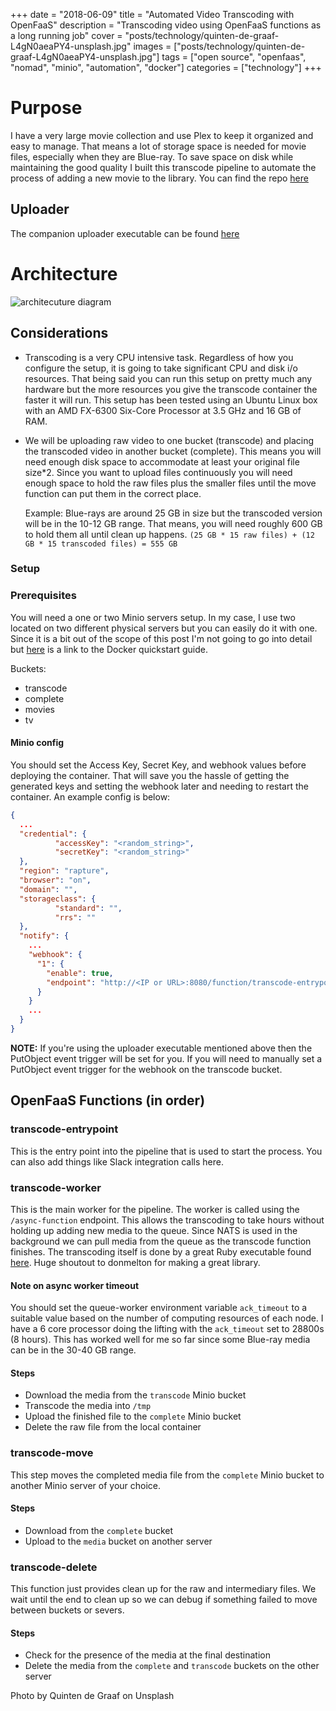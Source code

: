 +++
date = "2018-06-09"
title = "Automated Video Transcoding with OpenFaaS"
description = "Transcoding video using OpenFaaS functions as a long running job"
cover = "posts/technology/quinten-de-graaf-L4gN0aeaPY4-unsplash.jpg"
images = ["posts/technology/quinten-de-graaf-L4gN0aeaPY4-unsplash.jpg"]
tags = ["open source", "openfaas", "nomad", "minio", "automation", "docker"]
categories = ["technology"]
+++

# Purpose

I have a very large movie collection and use Plex to keep it organized and easy to manage. That means a lot of storage space is needed for movie files, especially when they are Blue-ray. To save space on disk while maintaining the good quality I built this transcode pipeline to automate the process of adding a new movie to the library. You can find the repo [here](https://github.com/cpitkin/openfaas-transcode)

## Uploader

The companion uploader executable can be found [here](https://github.com/cpitkin/video-upload/)

# Architecture

![architecuture diagram](/img/tp.png)

## Considerations

- Transcoding is a very CPU intensive task. Regardless of how you configure the setup, it is going to take significant CPU and disk i/o resources. That being said you can run this setup on pretty much any hardware but the more resources you give the transcode container the faster it will run. This setup has been tested using an Ubuntu Linux box with an AMD FX-6300 Six-Core Processor at 3.5 GHz and 16 GB of RAM.

- We will be uploading raw video to one bucket (transcode) and placing the transcoded video in another bucket (complete). This means you will need enough disk space to accommodate at least your original file size*2. Since you want to upload files continuously you will need enough space to hold the raw files plus the smaller files until the move function can put them in the correct place.

    Example: Blue-rays are around 25 GB in size but the transcoded version will be in the 10-12 GB range. That means, you will need roughly 600 GB to hold them all until clean up happens. `(25 GB * 15 raw files) + (12 GB * 15 transcoded files) = 555 GB`

### Setup

### Prerequisites

You will need a one or two Minio servers setup. In my case, I use two located on two different physical servers but you can easily do it with one. Since it is a bit out of the scope of this post I'm not going to go into detail but [here](https://docs.minio.io/docs/minio-docker-quickstart-guide) is a link to the Docker quickstart guide. 

Buckets:

- transcode
- complete
- movies
- tv

#### Minio config

You should set the Access Key, Secret Key, and webhook values before deploying the container. That will save you the hassle of getting the generated keys and setting the webhook later and needing to restart the container. An example config is below:

```json
{
  ...
  "credential": {
          "accessKey": "<random_string>",
          "secretKey": "<random_string>"
  },
  "region": "rapture",
  "browser": "on",
  "domain": "",
  "storageclass": {
          "standard": "",
          "rrs": ""
  },
  "notify": {
    ...
    "webhook": {
      "1": {
        "enable": true,
        "endpoint": "http://<IP or URL>:8080/function/transcode-entrypoint"
      }
    }
    ...
  }
}
```

**NOTE:** If you're using the uploader executable mentioned above then the PutObject event trigger will be set for you. If you will need to manually set a PutObject event trigger for the webhook on the transcode bucket.

## OpenFaaS Functions (in order)

### transcode-entrypoint

This is the entry point into the pipeline that is used to start the process. You can also add things like Slack integration calls here.

### transcode-worker

This is the main worker for the pipeline. The worker is called using the `/async-function` endpoint. This allows the transcoding to take hours without holding up adding new media to the queue. Since NATS is used in the background we can pull media from the queue as the transcode function finishes. The transcoding itself is done by a great Ruby executable found [here](https://github.com/donmelton/video_transcoding). Huge shoutout to donmelton for making a great library.

#### Note on async worker timeout

You should set the queue-worker environment variable `ack_timeout` to a suitable value based on the number of computing resources of each node. I have a 6 core processor doing the lifting with the `ack_timeout` set to 28800s (8 hours). This has worked well for me so far since some Blue-ray media can be in the 30-40 GB range.

#### Steps

- Download the media from the `transcode` Minio bucket
- Transcode the media into `/tmp`
- Upload the finished file to the `complete` Minio bucket
- Delete the raw file from the local container

### transcode-move

This step moves the completed media file from the `complete` Minio bucket to another Minio server of your choice.

#### Steps

- Download from the `complete` bucket
- Upload to the `media` bucket on another server

### transcode-delete

This function just provides clean up for the raw and intermediary files. We wait until the end to clean up so we can debug if something failed to move between buckets or severs.

#### Steps

- Check for the presence of the media at the final destination
- Delete the media from the `complete` and `transcode` buckets on the other server

Photo by Quinten de Graaf on Unsplash
